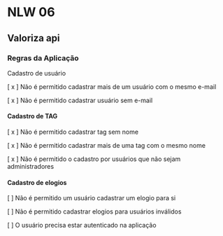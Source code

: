 # NLW 06

## Valoriza api

### Regras da Aplicação

Cadastro de usuário

[ x ] Não é permitido cadastrar mais de um usuário com o mesmo e-mail

[ x ] Não é permitido cadastrar usuário sem e-mail

#### Cadastro de TAG

[ x ] Não é permitido cadastrar tag sem nome

[ x ] Não é permitido cadastrar mais de uma tag com o mesmo nome

[ x ] Não é permitido o cadastro por usuários que não sejam administradores

#### Cadastro de elogios

[ ] Não é permitido um usuário cadastrar um elogio para si

[ ] Não é permitido cadastrar elogios para usuários inválidos

[ ] O usuário precisa estar autenticado na aplicação
